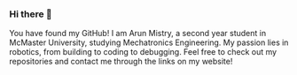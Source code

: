 ### Hi there 👋

You have found my GitHub! I am Arun Mistry, a second year student in McMaster University, studying Mechatronics Engineering. My passion lies in robotics, from building to coding to debugging. Feel free to check out my repositories and contact me through the links on my website!
<!--
**ArunMistry/ArunMistry** is a ✨ _special_ ✨ repository because its `README.md` (this file) appears on your GitHub profile.



Here are some ideas to get you started:

- 🔭 I’m currently working on ...
- 🌱 I’m currently learning ...
- 👯 I’m looking to collaborate on ...
- 🤔 I’m looking for help with ...
- 💬 Ask me about ...
- 📫 How to reach me: ...
- 😄 Pronouns: ...
- ⚡ Fun fact: ...
-->
